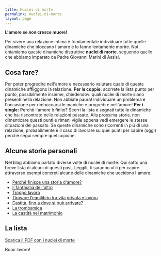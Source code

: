```yaml
---
title: Nuclei di morte
permalink: nuclei-di-morte
layout: page
---
```


**L'amore se non cresce muore!**

Per vivere una relazione intima è fondamentale individuare tutte quelle dinamiche che bloccano l'amore e lo fanno lentamente morire. Noi chiamiamo queste dinamiche distruttive **nuclei di morte**, seguendo quello che abbiamo imparato da Padre Giovanni Marini di Assisi. 

## Cosa fare?

Per poter progredire nell'amore è necessario valutare quale di queste dinamiche affliggono la relazione. **Per le coppie:** scorrete la lista punto per punto, possibilmente insieme, chiedendovi quali nuclei di morte siano presenti nella relazione. Non abbiate paura! Individuare un problema è l'occasione per rimboccarsi le maniche e progredire nell'amore! **Per i single:** Perchè l'amore è finito? Scorri la lista e segnati tutte le dinamiche che hai riscontrato nelle relazioni passate. Alla prossima storia, non dimenticare questi punti e rimani vigile appena vedi emergere le stesse situazioni del passato. Se queste dinamiche sono ricorrenti in più di una relazione, probabilmente è il caso di lavorare su quei punti per capire (oggi) perchè segui sempre quel copione.

## Alcune storie personali

Nel blog abbiamo parlato diverse volte di nuclei di morte. Qui sotto una breve lista di alcuni di questi post. Leggili, ti saranno utili per capire attraverso esempi concreti alcune delle dinamiche che uccidono l'amore.

- [Perché finisce una storia d'amore?](https://5p2p.it/perche-finisce-una-storia-damore)
- [Il fantasma dell'altro](https://5p2p.it/ndm-il-fantasma-dell-altro)
- [Troppo lavoro](https://5p2p.it/ndm-troppo-lavoro)
- [Ttrovare l'equilibrio tra vita privata e lavoro](https://5p2p.it/equilibrio-vita-privata-lavoro)
- [Castità, fino a dove si può arrivare?](https://5p2p.it/castita-fino-a-dove-si-puo-arrivare)
- [La trombamica](https://5p2p.it/la-trombamica)
- [La castità nel matrimonio](https://www.youtube.com/watch?v=sTVGDsqkiAg)

## La lista

[Scarica il PDF con i nuclei di morte](/docs/nuclei-di-morte-padre-giovanni.pdf)

Buon lavoro!

